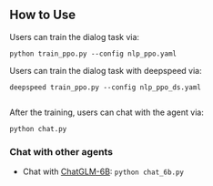 ## How to Use

Users can train the dialog task via:

```shell
python train_ppo.py --config nlp_ppo.yaml
```

Users can train the dialog task with deepspeed via:

```shell
deepspeed train_ppo.py --config nlp_ppo_ds.yaml


```

After the training, users can chat with the agent via:

```shell
python chat.py
```


### Chat with other agents

- Chat with [ChatGLM-6B](https://github.com/THUDM/ChatGLM-6B): `python chat_6b.py`